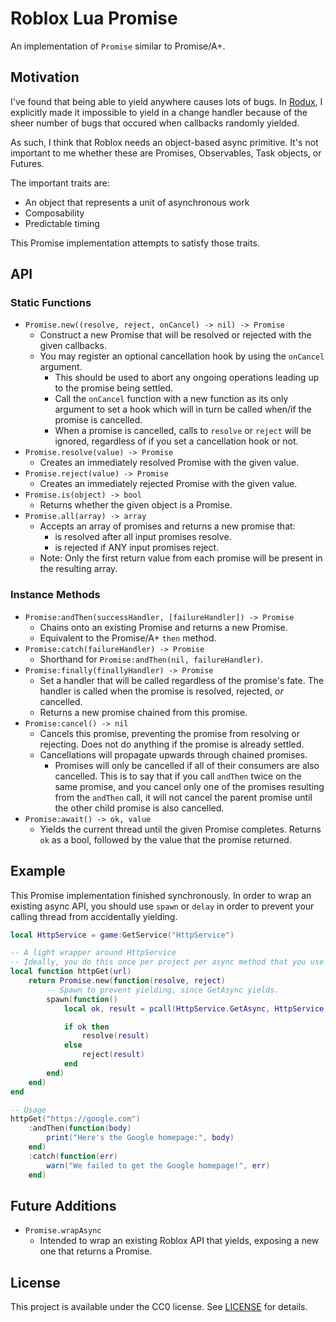 # Roblox Lua Promise
An implementation of `Promise` similar to Promise/A+.

## Motivation
I've found that being able to yield anywhere causes lots of bugs. In [Rodux](https://github.com/Roblox/Rodux), I explicitly made it impossible to yield in a change handler because of the sheer number of bugs that occured when callbacks randomly yielded.

As such, I think that Roblox needs an object-based async primitive. It's not important to me whether these are Promises, Observables, Task objects, or Futures.

The important traits are:

* An object that represents a unit of asynchronous work
* Composability
* Predictable timing

This Promise implementation attempts to satisfy those traits.

## API

### Static Functions
* `Promise.new((resolve, reject, onCancel) -> nil) -> Promise`
	* Construct a new Promise that will be resolved or rejected with the given callbacks.
	* You may register an optional cancellation hook by using the `onCancel` argument.
		* This should be used to abort any ongoing operations leading up to the promise being settled. 
		* Call the `onCancel` function with a new function as its only argument to set a hook which will in turn be called when/if the promise is cancelled.
		* When a promise is cancelled, calls to `resolve` or `reject` will be ignored, regardless of if you set a cancellation hook or not.
* `Promise.resolve(value) -> Promise`
	* Creates an immediately resolved Promise with the given value.
* `Promise.reject(value) -> Promise`
	* Creates an immediately rejected Promise with the given value.
* `Promise.is(object) -> bool`
	* Returns whether the given object is a Promise.
* `Promise.all(array) -> array`
	* Accepts an array of promises and returns a new promise that:
		* is resolved after all input promises resolve.
		* is rejected if ANY input promises reject.
	* Note: Only the first return value from each promise will be present in the resulting array.

### Instance Methods
* `Promise:andThen(successHandler, [failureHandler]) -> Promise`
	* Chains onto an existing Promise and returns a new Promise.
	* Equivalent to the Promise/A+ `then` method.
* `Promise:catch(failureHandler) -> Promise`
	* Shorthand for `Promise:andThen(nil, failureHandler)`.
* `Promise:finally(finallyHandler) -> Promise`
	* Set a handler that will be called regardless of the promise's fate. The handler is called when the promise is resolved, rejected, *or* cancelled.
	* Returns a new promise chained from this promise.
* `Promise:cancel() -> nil`
	* Cancels this promise, preventing the promise from resolving or rejecting. Does not do anything if the promise is already settled.
	* Cancellations will propagate upwards through chained promises.
		* Promises will only be cancelled if all of their consumers are also cancelled. This is to say that if you call `andThen` twice on the same promise, and you cancel only one of the promises resulting from the `andThen` call, it will not cancel the parent promise until the other child promise is also cancelled.
* `Promise:await() -> ok, value`
	* Yields the current thread until the given Promise completes. Returns `ok` as a bool, followed by the value that the promise returned.

## Example
This Promise implementation finished synchronously. In order to wrap an existing async API, you should use `spawn` or `delay` in order to prevent your calling thread from accidentally yielding.

```lua
local HttpService = game:GetService("HttpService")

-- A light wrapper around HttpService
-- Ideally, you do this once per project per async method that you use.
local function httpGet(url)
	return Promise.new(function(resolve, reject)
		-- Spawn to prevent yielding, since GetAsync yields.
		spawn(function()
			local ok, result = pcall(HttpService.GetAsync, HttpService, url)

			if ok then
				resolve(result)
			else
				reject(result)
			end
		end)
	end)
end

-- Usage
httpGet("https://google.com")
	:andThen(function(body)
		print("Here's the Google homepage:", body)
	end)
	:catch(function(err)
		warn("We failed to get the Google homepage!", err)
	end)
```

## Future Additions
* `Promise.wrapAsync`
	* Intended to wrap an existing Roblox API that yields, exposing a new one that returns a Promise.

## License
This project is available under the CC0 license. See [LICENSE](LICENSE) for details.
